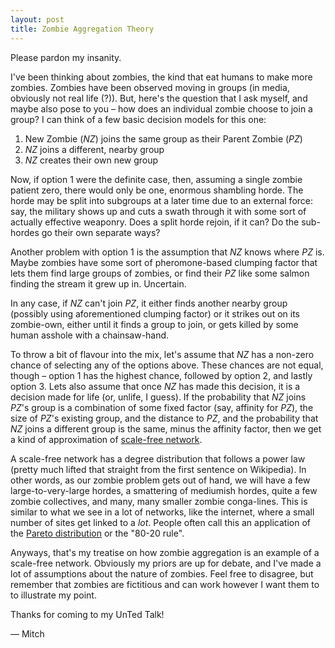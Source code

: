 ```yaml
---
layout: post
title: Zombie Aggregation Theory
---
```

Please pardon my insanity.

I've been thinking about zombies, the kind that eat humans to make more zombies. Zombies have been observed moving in groups (in media, obviously not real life (?)). But, here's the question that I ask myself, and maybe also pose to you – how does an individual zombie choose to join a group? I can think of a few basic decision models for this one:

  1. New Zombie (_NZ_) joins the same group as their Parent Zombie (_PZ_)
  2. _NZ_ joins a different, nearby group
  3. _NZ_ creates their own new group

Now, if option 1 were the definite case, then, assuming a single zombie patient zero, there would only be one, enormous shambling horde. The horde may be split into subgroups at a later time due to an external force: say, the military shows up and cuts a swath through it with some sort of actually effective weaponry. Does a split horde rejoin, if it can? Do the sub-hordes go their own separate ways?

Another problem with option 1 is the assumption that _NZ_ knows where _PZ_ is. Maybe zombies have some sort of pheromone-based clumping factor that lets them find large groups of zombies, or find their _PZ_ like some salmon finding the stream it grew up in. Uncertain.

In any case, if _NZ_ can't join _PZ_, it either finds another nearby group (possibly using aforementioned clumping factor) or it strikes out on its zombie-own, either until it finds a group to join, or gets killed by some human asshole with a chainsaw-hand.

To throw a bit of flavour into the mix, let's assume that _NZ_ has a non-zero chance of selecting any of the options above. These chances are not equal, though – option 1 has the highest chance, followed by option 2, and lastly option 3. Lets also assume that once _NZ_ has made this decision, it is a decision made for life (or, unlife, I guess). If the probability that _NZ_ joins _PZ_'s group is a combination of some fixed factor (say, affinity for _PZ_), the size of _PZ_'s existing group, and the distance to _PZ_, and the probability that _NZ_ joins a different group is the same, minus the affinity factor, then we get a kind of approximation of [scale-free network](https://en.wikipedia.org/wiki/Scale-free_network).

A scale-free network has a degree distribution that follows a power law (pretty much lifted that straight from the first sentence on Wikipedia). In other words, as our zombie problem gets out of hand, we will have a few large-to-very-large hordes, a smattering of mediumish hordes, quite a few zombie collectives, and many, many smaller zombie conga-lines. This is similar to what we see in a lot of networks, like the internet, where a small number of sites get linked to a _lot_. People often call this an application of the [Pareto distribution](https://en.wikipedia.org/wiki/Pareto_distribution) or the "80-20 rule".

Anyways, that's my treatise on how zombie aggregation is an example of a scale-free network. Obviously my priors are up for debate, and I've made a lot of assumptions about the nature of zombies. Feel free to disagree, but remember that zombies are fictitious and can work however I want them to to illustrate my point.

Thanks for coming to my UnTed Talk!

— Mitch
